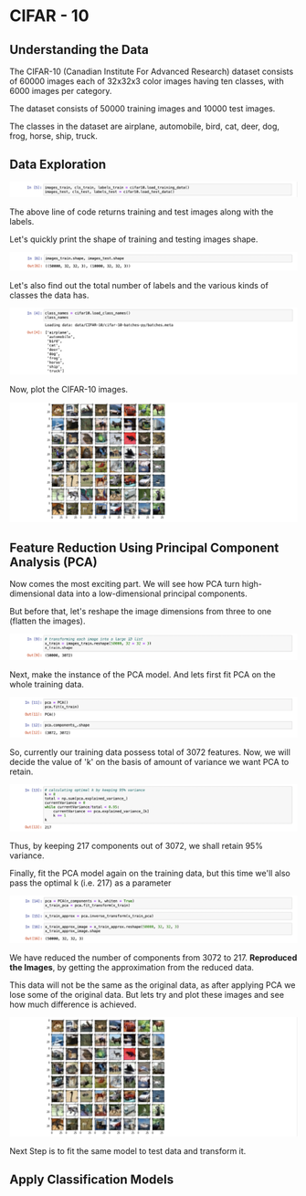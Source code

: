 # CIFAR - 10

## Understanding the Data
The CIFAR-10 (Canadian Institute For Advanced Research) dataset consists of 60000 images each of 32x32x3 color images having ten classes, with 6000 images per category.

The dataset consists of 50000 training images and 10000 test images.

The classes in the dataset are airplane, automobile, bird, cat, deer, dog, frog, horse, ship, truck.

## Data Exploration
![DE0](https://github.com/savss624/Readme-Images/blob/main/CIFAR%20-%2010/load%20data.png)

The above line of code returns training and test images along with the labels.

Let's quickly print the shape of training and testing images shape.

![DE1](https://github.com/savss624/Readme-Images/blob/main/CIFAR%20-%2010/data%20shape.png)

Let's also find out the total number of labels and the various kinds of classes the data has.

![DE2](https://github.com/savss624/Readme-Images/blob/main/CIFAR%20-%2010/class%20names.png)

Now, plot the CIFAR-10 images.

![DE3](https://github.com/savss624/Readme-Images/blob/main/CIFAR%20-%2010/images.png)

## Feature Reduction Using Principal Component Analysis (PCA)
Now comes the most exciting part. We will see how PCA turn high-dimensional data into a low-dimensional principal components.

But before that, let's reshape the image dimensions from three to one (flatten the images).

![reshaping](https://github.com/savss624/Readme-Images/blob/main/CIFAR%20-%2010/data%20flattening.png)

Next, make the instance of the PCA model. And lets first fit PCA on the whole training data.

![pca fit](https://github.com/savss624/Readme-Images/blob/main/CIFAR%20-%2010/pca%20fit1.png)

So, currently our training data possess total of 3072 features.
Now, we will decide the value of 'k' on the basis of amount of variance we want PCA to retain.

![optimal k](https://github.com/savss624/Readme-Images/blob/main/CIFAR%20-%2010/optimal%20k.png)

Thus, by keeping 217 components out of 3072, we shall retain 95% variance.

Finally, fit the PCA model again on the training data, but this time we'll also pass the optimal k (i.e. 217) as a parameter

![pca fit](https://github.com/savss624/Readme-Images/blob/main/CIFAR%20-%2010/pca%20fit2.png)

We have reduced the number of components from 3072 to 217. **Reproduced the Images**, by getting the approximation from the reduced data.

This data will not be the same as the original data, as after applying PCA we lose some of the original data. But lets try and plot these images and see how much difference is achieved.

![images after pca](https://github.com/savss624/Readme-Images/blob/main/CIFAR%20-%2010/images%20after%20pca.png)

Next Step is to fit the same model to test data and transform it.

## Apply Classification Models

